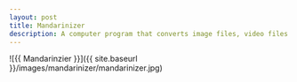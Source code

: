 ```yaml
---
layout: post
title: Mandarinizer
description: A computer program that converts image files, video files or live webcam streams to Mandarin Chinese characters.
---
```


![{{ Mandarinzier }}]({{ site.baseurl }}/images/mandarinizer/mandarinizer.jpg)
